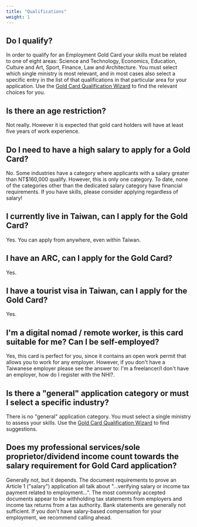 ```yaml
---
title: "Qualifications"
weight: 1
---
```

<!--- (c) Tom Fifield, licensed under a
Creative Commons Attribution-NonCommercial-ShareAlike 4.0 International License. -->

## Do I qualify?
In order to qualify for an Employment Gold Card your skills must be related to one of eight areas:
 Science and Technology, Economics, Education, Culture and Art, Sport, Finance, Law and Architecture.
 You must select which single ministry is most relevant, and in most cases also select a specific entry in
 the list of that qualifications in that particular area for your application.
Use the [Gold Card Qualification Wizard](https://visafinder.tw/gold-card-qualification/) to find the relevant
 choices for you.

## Is there an age restriction? 
Not really. However it is expected that gold card holders will have at least five years of work experience.

## Do I need to have a high salary to apply for a Gold Card?
No. Some industries have a category where applicants with a salary greater than NT$160,000 qualify.
 However, this is only one category. To date, none of the categories other than the dedicated
 salary category have financial requirements. If you have skills, please consider applying regardless of salary!

## I currently live in Taiwan, can I apply for the Gold Card?
Yes. You can apply from anywhere, even within Taiwan.

## I have an ARC, can I apply for the Gold Card?
Yes.

## I have a tourist visa in Taiwan, can I apply for the Gold Card?
Yes.

## I'm a digital nomad / remote worker, is this card suitable for me? Can I be self-employed?
Yes, this card is perfect for you, since it contains an open work permit that allows you to work for any employer. However, if you don't have a Taiwanese employer please see the answer to: I'm a freelancer/I don't have an employer, how do I register with the NHI?.

## Is there a "general" application category or must I select a specific industry? 
There is no "general" application category. You must select a single ministry to assess your skills.
Use the [Gold Card Qualification Wizard](https://visafinder.tw/gold-card-qualification/) to find suggestions.

## Does my professional services/sole proprietor/dividend income count towards the salary requirement for Gold Card application?
Generally not, but it depends. The document requirements to prove an Article 1 ("salary")
 application all talk about "...verifying salary or income tax payment related to employment...".
 The most commonly accepted documents appear to be withholding tax statements from employers and
 income tax returns from a tax authority. Bank statements are generally not sufficient. If you
 don't have salary-based compensation for your employment, we recommend calling ahead.
